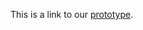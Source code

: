 This is a link to our [prototype](https://www.figma.com/proto/ys860yHtOerx2W7UtIyJOV/Wireframe?page-id=0%3A1&node-id=9-21&viewport=-2245%2C282%2C0.47&t=x2KDAitqEAcYH3AT-1&scaling=scale-down&content-scaling=fixed&starting-point-node-id=9%3A21&show-proto-sidebar=1).
